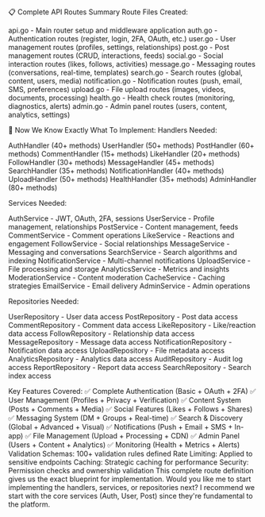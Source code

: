 📋 Complete API Routes Summary
Route Files Created:

api.go - Main router setup and middleware application
auth.go - Authentication routes (register, login, 2FA, OAuth, etc.)
user.go - User management routes (profiles, settings, relationships)
post.go - Post management routes (CRUD, interactions, feeds)
social.go - Social interaction routes (likes, follows, activities)
message.go - Messaging routes (conversations, real-time, templates)
search.go - Search routes (global, content, users, media)
notification.go - Notification routes (push, email, SMS, preferences)
upload.go - File upload routes (images, videos, documents, processing)
health.go - Health check routes (monitoring, diagnostics, alerts)
admin.go - Admin panel routes (users, content, analytics, settings)

🎯 Now We Know Exactly What To Implement:
Handlers Needed:

AuthHandler (40+ methods)
UserHandler (50+ methods)
PostHandler (60+ methods)
CommentHandler (15+ methods)
LikeHandler (20+ methods)
FollowHandler (30+ methods)
MessageHandler (45+ methods)
SearchHandler (35+ methods)
NotificationHandler (40+ methods)
UploadHandler (50+ methods)
HealthHandler (35+ methods)
AdminHandler (80+ methods)

Services Needed:

AuthService - JWT, OAuth, 2FA, sessions
UserService - Profile management, relationships
PostService - Content management, feeds
CommentService - Comment operations
LikeService - Reactions and engagement
FollowService - Social relationships
MessageService - Messaging and conversations
SearchService - Search algorithms and indexing
NotificationService - Multi-channel notifications
UploadService - File processing and storage
AnalyticsService - Metrics and insights
ModerationService - Content moderation
CacheService - Caching strategies
EmailService - Email delivery
AdminService - Admin operations

Repositories Needed:

UserRepository - User data access
PostRepository - Post data access
CommentRepository - Comment data access
LikeRepository - Like/reaction data access
FollowRepository - Relationship data access
MessageRepository - Message data access
NotificationRepository - Notification data access
UploadRepository - File metadata access
AnalyticsRepository - Analytics data access
AuditRepository - Audit log access
ReportRepository - Report data access
SearchRepository - Search index access

Key Features Covered:
✅ Complete Authentication (Basic + OAuth + 2FA)
✅ User Management (Profiles + Privacy + Verification)
✅ Content System (Posts + Comments + Media)
✅ Social Features (Likes + Follows + Shares)
✅ Messaging System (DM + Groups + Real-time)
✅ Search & Discovery (Global + Advanced + Visual)
✅ Notifications (Push + Email + SMS + In-app)
✅ File Management (Upload + Processing + CDN)
✅ Admin Panel (Users + Content + Analytics)
✅ Monitoring (Health + Metrics + Alerts)
Validation Schemas: 100+ validation rules defined
Rate Limiting: Applied to sensitive endpoints
Caching: Strategic caching for performance
Security: Permission checks and ownership validation
This complete route definition gives us the exact blueprint for implementation. Would you like me to start implementing the handlers, services, or repositories next? I recommend we start with the core services (Auth, User, Post) since they're fundamental to the platform.

